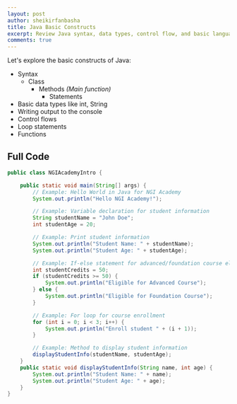 ```yaml
---
layout: post
author: sheikirfanbasha
title: Java Basic Constructs
excerpt: Review Java syntax, data types, control flow, and basic language features.
comments: true
---
```

Let's explore the basic constructs of Java:
* Syntax
  * Class
    * Methods *(Main function)*
      * Statements
* Basic data types like int, String
* Writing output to the console
* Control flows
* Loop statements
* Functions

## Full Code
```java
public class NGIAcademyIntro {

    public static void main(String[] args) {
        // Example: Hello World in Java for NGI Academy
        System.out.println("Hello NGI Academy!");

        // Example: Variable declaration for student information
        String studentName = "John Doe";
        int studentAge = 20;

        // Example: Print student information
        System.out.println("Student Name: " + studentName);
        System.out.println("Student Age: " + studentAge);

        // Example: If-else statement for advanced/foundation course eligibility based on credits
        int studentCredits = 50;
        if (studentCredits >= 50) {
            System.out.println("Eligible for Advanced Course");
        } else {
            System.out.println("Eligible for Foundation Course");
        }

        // Example: For loop for course enrollment
        for (int i = 0; i < 3; i++) {
            System.out.println("Enroll student " + (i + 1));
        }

        // Example: Method to display student information
        displayStudentInfo(studentName, studentAge);
    }
    public static void displayStudentInfo(String name, int age) {
        System.out.println("Student Name: " + name);
        System.out.println("Student Age: " + age);
    }
}
```